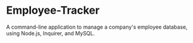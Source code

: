 # Employee-Tracker
 A command-line application to manage a company's employee database, using Node.js, Inquirer, and MySQL.
